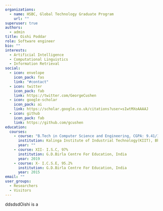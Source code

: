 ```yaml
---
organizations:
  - name: HSBC, Global Technology Graduate Program
    url: ""
superuser: true
authors:
  - admin
title: Oishi Poddar
role: Software engineer
bio: ""
interests:
  - Artificial Intelligence
  - Computational Linguistics
  - Information Retrieval
social:
  - icon: envelope
    icon_pack: fas
    link: "#contact"
  - icon: twitter
    icon_pack: fab
    link: https://twitter.com/GeorgeCushen
  - icon: google-scholar
    icon_pack: ai
    link: https://scholar.google.co.uk/citations?user=sIwtMXoAAAAJ
  - icon: github
    icon_pack: fab
    link: https://github.com/gcushen
education:
  courses:
    - course: "B.Tech in Computer Science and Engineering, CGPA: 9.41/10"
      institution: Kalinga Institute of Industrial Technology(KIIT), Bhubaneswar, India
      year: ""
    - course: XII- I.S.C, 97%
      institution: G.D.Birla Centre For Education, India
      year: 2019
    - course: X- I.C.S.E, 95.2%
      institution: G.D.Birla Centre For Education, India
      year: 2015
email: ""
user_groups:
  - Researchers
  - Visitors
---
```

ddsdsdOishi is a